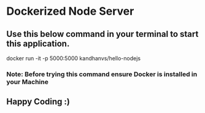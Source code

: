 # Dockerized Node Server
## Use this below command in your terminal to start this application. 
docker run -it -p 5000:5000 kandhanvs/hello-nodejs
### Note: Before trying this command ensure Docker is installed in your Machine

## Happy Coding :)
